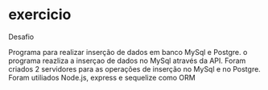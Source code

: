 # exercicio
Desafio

Programa para realizar inserção de dados em banco MySql e Postgre. 
o programa reazliza a inserçao de dados no MySql através da API.
Foram criados 2 servidores para as operações de inserção no MySql e no Postgre.
Foram utiliados Node.js, express e sequelize como ORM
